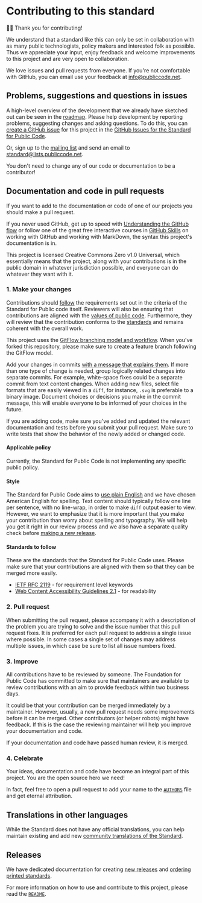 # Contributing to this standard

<!-- SPDX-License-Identifier: CC0-1.0 -->
<!-- SPDX-FileCopyrightText: 2019-2022 The Foundation for Public Code <info@publiccode.net>, https://standard.publiccode.net/AUTHORS -->

🙇‍♀️ Thank you for contributing!

We understand that a standard like this can only be set in collaboration with as many public technologists, policy makers and interested folk as possible.
Thus we appreciate your input, enjoy feedback and welcome improvements to this project and are very open to collaboration.

We love issues and pull requests from everyone.
If you're not comfortable with GitHub, you can email use your feedback at <info@publiccode.net>.

## Problems, suggestions and questions in issues

A high-level overview of the development that we already have sketched out can be seen in the [roadmap](/docs/roadmap.md).
Please help development by reporting problems, suggesting changes and asking questions.
To do this, you can [create a GitHub issue](https://docs.github.com/en/issues/tracking-your-work-with-issues/creating-an-issue) for this project in the [GitHub Issues for the Standard for Public Code](https://github.com/publiccodenet/standard/issues).

Or, sign up to the [mailing list](https://lists.publiccode.net/mailman/postorius/lists/standard.lists.publiccode.net/) and send an email to
[standard@lists.publiccode.net](mailto:standard@lists.publiccode.net).

You don't need to change any of our code or documentation to be a contributor!

## Documentation and code in pull requests

If you want to add to the documentation or code of one of our projects you should make a pull request.

If you never used GitHub, get up to speed with [Understanding the GitHub flow](https://docs.github.com/en/get-started/quickstart/github-flow) or follow one of the great free interactive courses in [GitHub Skills](https://skills.github.com/) on working with GitHub and working with MarkDown, the syntax this project's documentation is in.

This project is licensed Creative Commons Zero v1.0 Universal, which essentially means that the project, along with your contributions is in the public domain in whatever jurisdiction possible, and everyone can do whatever they want with it.

### 1. Make your changes

Contributions should [follow](docs/standard-for-public-code.html) the requirements set out in the criteria of the Standard for Public code itself.
Reviewers will also be ensuring that contributions are aligned with the [values of public code](foreword.md#values-of-public-code).
Furthermore, they will review that the contribution conforms to the [standards](#standards-to-follow) and remains coherent with the overall work.

This project uses the [GitFlow branching model and workflow](https://nvie.com/posts/a-successful-git-branching-model/).
When you've forked this repository, please make sure to create a feature branch following the GitFlow model.

Add your changes in commits [with a message that explains them](https://robots.thoughtbot.com/5-useful-tips-for-a-better-commit-message).
If more than one type of change is needed, group logically related changes into separate commits.
For example, white-space fixes could be a separate commit from text content changes.
When adding new files, select file formats that are easily viewed in a `diff`, for instance, `.svg` is preferable to a binary image.
Document choices or decisions you make in the commit message, this will enable everyone to be informed of your choices in the future.

If you are adding code, make sure you've added and updated the relevant documentation and tests before you submit your pull request.
Make sure to write tests that show the behavior of the newly added or changed code.

#### Applicable policy

Currently, the Standard for Public Code is not implementing any specific public policy.

#### Style

The Standard for Public Code aims to [use plain English](https://standard.publiccode.net/criteria/understandable-english-first.html) and we have chosen American English for spelling.
Text content should typically follow one line per sentence, with no line-wrap, in order to make `diff` output easier to view.
However, we want to emphasize that it is more important that you make your contribution than worry about spelling and typography.
We will help you get it right in our review process and we also have a separate quality check before [making a new release](docs/releasing.md).

#### Standards to follow

These are the standards that the Standard for Public Code uses.
Please make sure that your contributions are aligned with them so that they can be merged more easily.

* [IETF RFC 2119](https://tools.ietf.org/html/rfc2119) - for requirement level keywords
* [Web Content Accessibility Guidelines 2.1](https://www.w3.org/TR/WCAG21/#readable) - for readability

### 2. Pull request

When submitting the pull request, please accompany it with a description of the problem you are trying to solve and the issue number that this pull request fixes.
It is preferred for each pull request to address a single issue where possible.
In some cases a single set of changes may address multiple issues, in which case be sure to list all issue numbers fixed.

### 3. Improve

All contributions have to be reviewed by someone.
The Foundation for Public Code has committed to make sure that maintainers are available to review contributions with an aim to provide feedback within two business days.

It could be that your contribution can be merged immediately by a maintainer.
However, usually, a new pull request needs some improvements before it can be merged.
Other contributors (or helper robots) might have feedback.
If this is the case the reviewing maintainer will help you improve your documentation and code.

If your documentation and code have passed human review, it is merged.

### 4. Celebrate

Your ideas, documentation and code have become an integral part of this project.
You are the open source hero we need!

In fact, feel free to open a pull request to add your name to the [`AUTHORS`](AUTHORS.md) file and get eternal attribution.

## Translations in other languages

While the Standard does not have any official translations, you can help maintain existing and add new [community translations of the Standard](https://github.com/publiccodenet/community-translations-standard).

## Releases

We have dedicated documentation for creating [new releases](/docs/releasing.md) and [ordering printed standards](/docs/printing.md).

For more information on how to use and contribute to this project, please read the [`README`](README.md).
